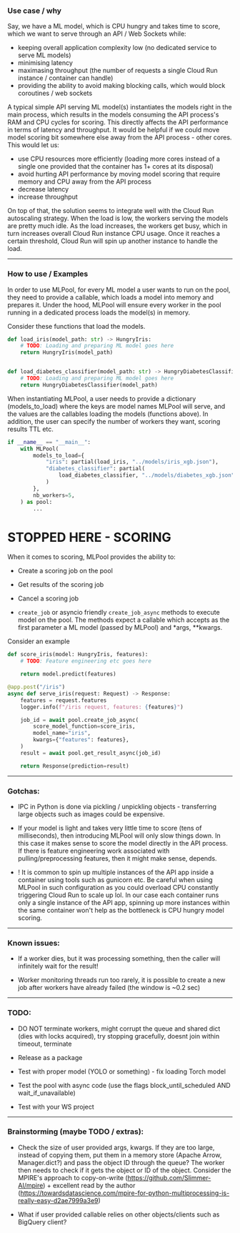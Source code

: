 ### Use case / why


Say, we have a ML model, which is CPU hungry and takes time to score, which we want to 
serve through an API / Web Sockets while:

- keeping overall application complexity low (no dedicated service to serve ML models)
- minimising latency
- maximasing throughput (the number of requests a single Cloud Run instance / container can handle)
- providing the ability to avoid making blocking calls, which would block coroutines / web sockets

A typical simple API serving ML model(s) instantiates the models right in the main process, which
results in the models consuming the API process's RAM and CPU cycles for scoring. This directly 
affects the API performance in terms of latency and throughput. It would be helpful if we could move 
model scoring bit somewhere else away from the API process - other cores. This would let us:

- use CPU resources more efficiently (loading more cores instead of a single one provided that the container has 1+ cores at its disposal)
- avoid hurting API performance by moving model scoring that require memory and CPU away from the API process
- decrease latency
- increase throughput 

On top of that, the solution seems to integrate well with the Cloud Run autoscaling strategy. When 
the load is low, the workers serving the models are pretty much idle. As the load increases,
the workers get busy, which in turn increases overall Cloud Run instance CPU usage. Once
it reaches a certain threshold, Cloud Run will spin up another instance to handle the load.


---

### How to use / Examples

In order to use MLPool, for every ML model a user wants to run on the pool, they need to provide 
a callable, which loads a model into memory and prepares it. Under the hood, MLPool will ensure 
every worker in the pool running in a dedicated process loads the model(s) in memory.

Consider these functions that load the models.

```python
def load_iris(model_path: str) -> HungryIris:
    # TODO: Loading and preparing ML model goes here 
    return HungryIris(model_path)


def load_diabetes_classifier(model_path: str) -> HungryDiabetesClassifier:
    # TODO: Loading and preparing ML model goes here
    return HungryDiabetesClassifier(model_path)
```

When instantiating MLPool, a user needs to provide a dictionary (models_to_load) where the keys are
model names MLPool will serve, and the values are the callables loading the models (functions above).
In addition, the user can specify the number of workers they want, scoring results TTL etc.

```python
if __name__ == "__main__":
    with MLPool(
        models_to_load={
            "iris": partial(load_iris, "../models/iris_xgb.json"),
            "diabetes_classifier": partial(
                load_diabetes_classifier, "../models/diabetes_xgb.json"
            )
        },
        nb_workers=5,
    ) as pool:
        ...
```



# STOPPED HERE - SCORING


When it comes to scoring, MLPool provides the ability to:

- Create a scoring job on the pool
- Get results of the scoring job
- Cancel a scoring job






- `create_job` or asyncio friendly `create_job_async` methods to execute model on the pool. The methods
expect a callable which accepts as the first parameter a ML model (passed by MLPool) and *args, **kwargs. 

Consider an example

```python
def score_iris(model: HungryIris, features):
    # TODO: Feature engineering etc goes here

    return model.predict(features)
```

```python
@app.post("/iris")
async def serve_iris(request: Request) -> Response:
    features = request.features
    logger.info(f"/iris request, features: {features}")

    job_id = await pool.create_job_async(
        score_model_function=score_iris,
        model_name="iris",
        kwargs={"features": features},
    )
    result = await pool.get_result_async(job_id)

    return Response(prediction=result)
```
---

### Gotchas:

- IPC in Python is done via pickling / unpickling objects - transferring large objects such as images
could be expensive.

- If your model is light and takes very little time to score (tens of milliseconds), then introducing MLPool will
only slow things down. In this case it makes sense to score the model directly in the API process. 
If there is feature engineering work associated with pulling/preprocessing features, then
it might make sense, depends. 

- ! It is common to spin up multiple instances of the API app inside a container using tools such as
gunicorn etc. Be careful when using MLPool in such configuration as you could overload CPU constantly triggering
Cloud Run to scale up lol. In our case each container runs only a single instance of the API app, spinning up more instances
within the same container won't help as the bottleneck is CPU hungry model scoring.


---


### Known issues:

- If a worker dies, but it was processing something, then the caller will infinitely wait for the result!

- Worker monitoring threads run too rarely, it is possible to create a new job after workers have already failed (the window is ~0.2 sec)


---


### TODO:


- DO NOT terminate workers, might corrupt the queue and shared dict (dies with locks acquired), try stopping gracefully, doesnt join within timeout, terminate

- Release as a package

- Test with proper model (YOLO or something) - fix loading Torch model

- Test the pool with async code (use the flags block_until_scheduled AND wait_if_unavailable)

- Test with your WS project


---

### Brainstorming (maybe TODO / extras):

- Check the size of user provided args, kwargs. If they are too large, instead of copying them, put them in a memory store (Apache Arrow, Manager.dict?)
and pass the object ID through the queue? The worker then needs to check if it gets the object or ID of the object.
Consider the MPIRE's approach to copy-on-write (https://github.com/Slimmer-AI/mpire) + excellent read by the author (https://towardsdatascience.com/mpire-for-python-multiprocessing-is-really-easy-d2ae7999a3e9)

- What if user provided callable relies on other objects/clients such as BigQuery client?
